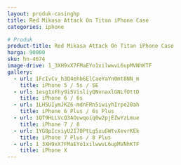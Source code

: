 ```yaml
---
layout: produk-casinghp
title: Red Mikasa Attack On Titan iPhone Case
categories: iphone

# Produk
product-title: Red Mikasa Attack On Titan iPhone Case
harga: 90000
sku: hn-4674
image-drive: 1_3XH9xX7FMaEYo1xilwwvL6upMVNhKTF
gallery:
  - url: 1FcIvCv_h3Q4ehb6ElCaeYaYn0mt8NN_m
    title: iPhone 5 / 5s / SE
  - url: 1esg1xFhy9i5VisliyQNvnaxlGNLfOttD
    title: iPhone 6 / 6s
  - url: 1LH5UIymJKZ6-mdnFRn5iwiyhIrpe20ah
    title: iPhone 6 Plus / 6s Plus
  - url: 1QT9HLLVcQ3AOuwqoiq0w2pjEZwYzLmue
    title: iPhone 7 / 8
  - url: 1YG8pIcxiyU2I70PtLg5xuGWtvXevrKEk
    title: iPhone 7 Plus / 8 Plus
  - url: 1_3XH9xX7FMaEYo1xilwwvL6upMVNhKTF
    title: iPhone X
---
```

